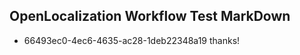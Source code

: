 ## OpenLocalization Workflow Test MarkDown
* 66493ec0-4ec6-4635-ac28-1deb22348a19 thanks!

<!--HONumber=Jul16_HO2-->


